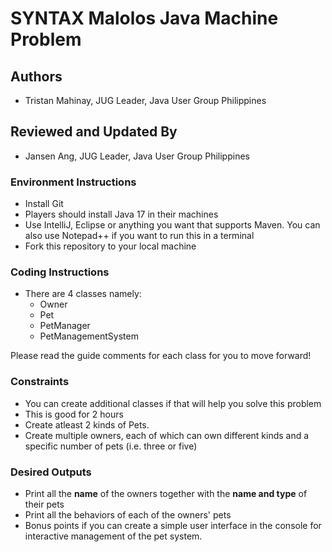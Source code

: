 # SYNTAX Malolos Java Machine Problem

## Authors
* Tristan Mahinay, JUG Leader, Java User Group Philippines

## Reviewed and Updated By
* Jansen Ang, JUG Leader, Java User Group Philippines

### Environment Instructions
* Install Git
* Players should install Java 17 in their machines
* Use IntelliJ, Eclipse or anything you want that supports Maven. You can also use Notepad++ if you want to run this in a terminal
* Fork this repository to your local machine

### Coding Instructions
* There are 4 classes namely:
  * Owner
  * Pet
  * PetManager
  * PetManagementSystem

Please read the guide comments for each class for you to move forward!

### Constraints
* You can create additional classes if that will help you solve this problem
* This is good for 2 hours
* Create atleast 2 kinds of Pets.
* Create multiple owners, each of which can own different kinds and a specific number of pets (i.e. three or five)

### Desired Outputs

* Print all the <b>name</b> of the owners together with the <b>name and type</b> of their pets
* Print all the behaviors of each of the owners' pets
* Bonus points if you can create a simple user interface in the console for interactive management of the pet system.






